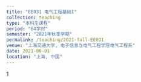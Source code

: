 ```yaml
---
title: "EE031 电气工程基础I"
collection: teaching
type: "本科生课程"
period: "64学时"
semester: "2021年秋季学期"
permalink: /teaching/2021-fall-EE031
venue: "上海交通大学, 电子信息与电气工程学院电气工程系"
date: 2021-09-01
location: "上海, 中国"
---
```


1
